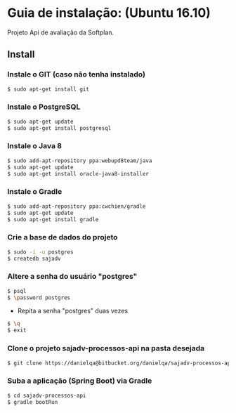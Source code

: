 # Guia de instalação: (Ubuntu 16.10)

Projeto Api de avaliação da Softplan.


## Install

### Instale o GIT (caso não tenha instalado)

```sh
$ sudo apt-get install git
```

### Instale o PostgreSQL

```sh
$ sudo apt-get update
$ sudo apt-get install postgresql
```

### Instale o Java 8

```sh
$ sudo add-apt-repository ppa:webupd8team/java
$ sudo apt-get update
$ sudo apt-get install oracle-java8-installer
```

### Instale o Gradle

```sh
$ sudo add-apt-repository ppa:cwchien/gradle
$ sudo apt-get update
$ sudo apt-get install gradle
```

### Crie a base de dados do projeto

```sh
$ sudo -i -u postgres
$ createdb sajadv
```

### Altere a senha do usuário "postgres"

```sh
$ psql
$ \password postgres
```
* Repita a senha "postgres" duas vezes
```sh
$ \q
$ exit
```

### Clone o projeto sajadv-processos-api na pasta desejada

```sh
$ git clone https://danielqa@bitbucket.org/danielqa/sajadv-processos-api.git
```

### Suba a aplicação (Spring Boot) via Gradle

```sh
$ cd sajadv-processos-api
$ gradle bootRun
```

